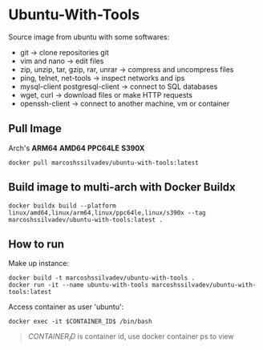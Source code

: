 # Ubuntu-With-Tools

Source image from ubuntu with some softwares:

- git -> clone repositories git
- vim and nano -> edit files
- zip, unzip, tar, gzip, rar, unrar -> compress and uncompress files
- ping, telnet, net-tools -> inspect networks and ips
- mysql-client postgresql-client -> connect to SQL databases
- wget, curl -> download files or make HTTP requests
- openssh-client -> connect to another machine, vm or container

## Pull Image

Arch's
**ARM64**
**AMD64**
**PPC64LE**
**S390X**
```
docker pull marcoshssilvadev/ubuntu-with-tools:latest
```

## Build image to multi-arch with Docker Buildx
```
docker buildx build --platform linux/amd64,linux/arm64,linux/ppc64le,linux/s390x --tag marcoshssilvadev/ubuntu-with-tools:latest .
```

## How to run

Make up instance:
```
docker build -t marcoshssilvadev/ubuntu-with-tools .
docker run -it --name ubuntu-with-tools marcoshssilvadev/ubuntu-with-tools:latest
```

Access container as user 'ubuntu':
```
docker exec -it $CONTAINER_ID$ /bin/bash
```
> $CONTAINER_ID$ is container id, use docker container ps to view
